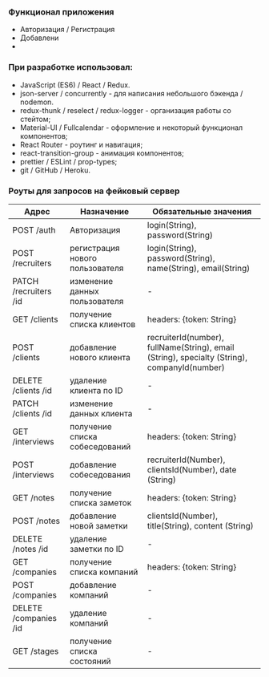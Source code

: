### Функционал приложения

* Авторизация / Регистрация
* Добавлени
*


### При разработке использовал:

- JavaScript (ES6) / React / Redux.
- json-server / concurrently - для написания небольшого бэкенда / nodemon.
- redux-thunk / reselect / redux-logger - организация работы со стейтом;
- Material-UI / Fullcalendar - оформление и некоторый функционал компонентов;
- React Router - роутинг и навигация;
- react-transition-group - анимация компонентов;
- prettier / ESLint / prop-types;
- git / GitHub / Heroku.

### Роуты для запросов на фейковый сервер

| Адрес                                       | Назначение                | Обязательные значения            |
| --------------------------------------------|---------------------------| ---------------------------------|
| POST /auth                                  | Авторизация               |login(String), password(String)|
| POST /recruiters                            | регистрация нового пользователя|login(String), password(String), name(String), email(String) |
| PATCH /recruiters /id                       | изменение данных пользователя |-|
| GET /clients                                | получение списка клиентов     |headers: {token: String}|
| POST /clients                               | добавление нового клиента | recruiterId(number), fullName(String), email (String), specialty (String), companyId(number)|
| DELETE /clients /id                         | удаление клиента по ID |-|
| PATCH /clients /id                          | изменение данных клиента |-|
| GET /interviews                             | получение списка собеседований |headers: {token: String}|
| POST /interviews                            | добавление собеседования  |recruiterId(Number), clientsId(Number), date (String) |-|
| GET /notes                                  | получение списка заметок |headers: {token: String}|
| POST /notes                                 | добавление новой заметки |clientsId(Number), title(String), content (String)|
| DELETE /notes /id                           | удаление заметки по ID |-|
| GET /companies                              | получение списка компаний |headers: {token: String}|
| POST /companies                             | добавление компаний    |-|
| DELETE /companies /id                       | удаление компаний    |-|
| GET /stages                                 | получение списка состояний|-|

